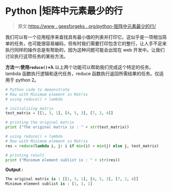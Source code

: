# Python |矩阵中元素最少的行

> 原文:[https://www . geesforgeks . org/python-矩阵中元素最少的行/](https://www.geeksforgeeks.org/python-row-with-minimum-element-in-matrix/)

我们可以有一个应用程序来查找具有最小值的列表并打印它。这似乎是一项相当简单的任务，也可能很容易编码，但有时我们需要打印包含它的整行，让人手不足来执行同样的操作总是有帮助的，因为这种问题可能会出现在 web 开发中。让我们讨论执行这项任务的某些方法。

**方法一:使用`reduce()`+λ**
以上两个功能可以帮助我们完成这个特定的任务。lambda 函数执行逻辑和迭代任务，reduce 函数执行返回所需结果的任务。仅适用于 python 2。

```py
# Python code to demonstrate
# Row with Minimum element in Matrix
# using reduce() + lambda

# initializing matrix 
test_matrix = [[1, 3, 1], [4, 5, 3], [7, 2, 4]]

# printing the original matrix
print ("The original matrix is : " + str(test_matrix))

# using reduce() + lambda
# Row with Minimum element in Matrix
res = reduce(lambda i, j: i if min(i) < min(j) else j, test_matrix)

# printing result
print ("Minimum element sublist is : " + str(res))
```

**Output :**

```py
The original matrix is : [[1, 3, 1], [4, 5, 3], [7, 2, 4]]
Minimum element sublist is : [1, 3, 1]

```